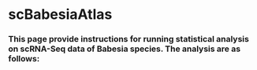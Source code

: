 # scBabesiaAtlas

### This page provide instructions for running statistical analysis on scRNA-Seq data of Babesia species. The analysis are as follows:
